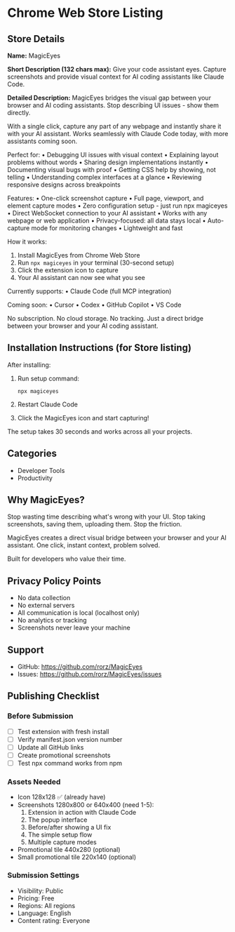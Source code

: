 # Chrome Web Store Listing

## Store Details

**Name:** MagicEyes

**Short Description (132 chars max):**
Give your code assistant eyes. Capture screenshots and provide visual context for AI coding assistants like Claude Code.

**Detailed Description:**
MagicEyes bridges the visual gap between your browser and AI coding assistants. Stop describing UI issues - show them directly.

With a single click, capture any part of any webpage and instantly share it with your AI assistant. Works seamlessly with Claude Code today, with more assistants coming soon.

Perfect for:
• Debugging UI issues with visual context
• Explaining layout problems without words
• Sharing design implementations instantly
• Documenting visual bugs with proof
• Getting CSS help by showing, not telling
• Understanding complex interfaces at a glance
• Reviewing responsive designs across breakpoints

Features:
• One-click screenshot capture
• Full page, viewport, and element capture modes
• Zero configuration setup - just run npx magiceyes
• Direct WebSocket connection to your AI assistant
• Works with any webpage or web application
• Privacy-focused: all data stays local
• Auto-capture mode for monitoring changes
• Lightweight and fast

How it works:
1. Install MagicEyes from Chrome Web Store
2. Run `npx magiceyes` in your terminal (30-second setup)
3. Click the extension icon to capture
4. Your AI assistant can now see what you see

Currently supports:
• Claude Code (full MCP integration)

Coming soon:
• Cursor
• Codex
• GitHub Copilot
• VS Code

No subscription. No cloud storage. No tracking. Just a direct bridge between your browser and your AI coding assistant.

## Installation Instructions (for Store listing)

After installing:

1. Run setup command:
   ```
   npx magiceyes
   ```

2. Restart Claude Code

3. Click the MagicEyes icon and start capturing!

The setup takes 30 seconds and works across all your projects.

## Categories
- Developer Tools
- Productivity

## Why MagicEyes?

Stop wasting time describing what's wrong with your UI. Stop taking screenshots, saving them, uploading them. Stop the friction.

MagicEyes creates a direct visual bridge between your browser and your AI assistant. One click, instant context, problem solved.

Built for developers who value their time.

## Privacy Policy Points
- No data collection
- No external servers
- All communication is local (localhost only)
- No analytics or tracking
- Screenshots never leave your machine

## Support
- GitHub: https://github.com/rorz/MagicEyes
- Issues: https://github.com/rorz/MagicEyes/issues

## Publishing Checklist

### Before Submission
- [ ] Test extension with fresh install
- [ ] Verify manifest.json version number
- [ ] Update all GitHub links
- [ ] Create promotional screenshots
- [ ] Test npx command works from npm

### Assets Needed
- Icon 128x128 ✅ (already have)
- Screenshots 1280x800 or 640x400 (need 1-5):
  1. Extension in action with Claude Code
  2. The popup interface
  3. Before/after showing a UI fix
  4. The simple setup flow
  5. Multiple capture modes
- Promotional tile 440x280 (optional)
- Small promotional tile 220x140 (optional)

### Submission Settings
- Visibility: Public
- Pricing: Free
- Regions: All regions
- Language: English
- Content rating: Everyone